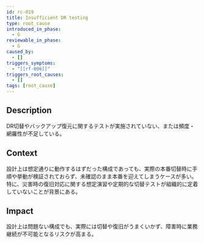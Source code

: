 ```yaml
---
id: rc-019
title: Insufficient DR testing
type: root_cause
introduced_in_phase:
  - G
reviewable_in_phase:
  - G
caused_by:
  - []
triggers_symptoms:
  - "[[rf-006]]"
triggers_root_causes:
  - []
tags: [root_cause]
---
```


## Description
DR切替やバックアップ復元に関するテストが実施されていない、または頻度・網羅性が不足している。

## Context
設計上は想定通りに動作するはずだった構成であっても、実際の本番切替時に手順や挙動が検証されておらず、未確認のまま本番を迎えてしまうケースが多い。  
特に、災害時の復旧対応に関する想定演習や定期的な切替テストが組織的に定着していないことが背景にある。

## Impact
設計上は問題ない構成でも、実際には切替や復旧がうまくいかず、障害時に業務継続が不可能となるリスクが高まる。